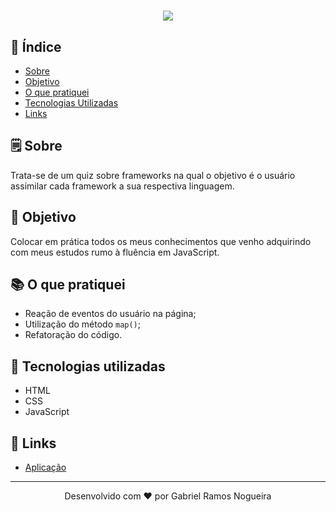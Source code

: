 <h1 align="center"> 
  <img src="https://github.com/sou-gabriel/quiz-sobre-frameworks/blob/master/github/demo.gif">
</h1>


## 📕 Índice
- [Sobre](#-sobre)
- [Objetivo](#-objetivo)
- [O que pratiquei](#-o-que-pratiquei)
- [Tecnologias Utilizadas](#-tecnologias-utilizadas)
- [Links](#-links)

## 🗒 Sobre
Trata-se de um quiz sobre frameworks na qual o objetivo é o usuário assimilar cada framework a sua respectiva linguagem.

## 🎯 Objetivo
Colocar em prática todos os meus conhecimentos que venho adquirindo com meus estudos rumo à fluência em JavaScript.

## 📚 O que pratiquei
- Reação de eventos do usuário na página;
- Utilização do método ```map()```;
- Refatoração do código.

## 🚀 Tecnologias utilizadas
- HTML
- CSS
- JavaScript

## 🔗 Links
- [Aplicação](https://quiz-sobre-frameworks-git-master.sou-gabriel.vercel.app/)

--- 
<p align="center">Desenvolvido com ❤️ por Gabriel Ramos Nogueira</p>
